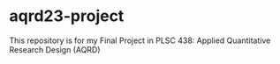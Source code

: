 # aqrd23-project
This repository is for my Final Project in PLSC 438: Applied Quantitative Research Design (AQRD)

